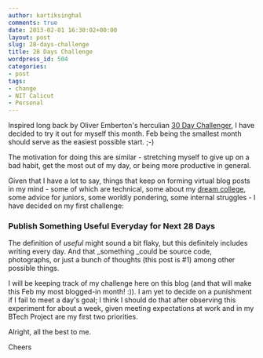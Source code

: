 ```yaml
---
author: kartiksinghal
comments: true
date: 2013-02-01 16:30:02+00:00
layout: post
slug: 28-days-challenge
title: 28 Days Challenge
wordpress_id: 504
categories:
- post
tags:
- change
- NIT Calicut
- Personal
---
```


Inspired long back by Oliver Emberton's herculian [30 Day Challenger](http://oliveremberton.com/challenges/), I have decided to try it out for myself this month. Feb being the smallest month should serve as the easiest possible start. ;-)

The motivation for doing this are similar - stretching myself to give up on a bad habit, get the most out of my day, or being more productive in general.

Given that I have a lot to say, things that keep on forming virtual blog posts in my mind - some of which are technical, some about my [dream college](http://techglider.in/kartik/blog/2009/11/going-home-after-135-days/), some advice for juniors, some worldly pondering, some internal struggles - I have decided on my first challenge:


### Publish Something Useful Everyday for Next 28 Days


The definition of _useful_ might sound a bit flaky, but this definitely includes writing every day. And that _something _could be source code, photographs, or just a bunch of thoughts (this post is #1) among other possible things.

I will be keeping track of my challenge here on this blog (and that will make this Feb my most blogged-in month! :)). I am yet to decide on a punishment if I fail to meet a day's goal; I think I should do that after observing this experiment for about a week, given meeting expectations at work and in my BTech Project are my first two priorities.

Alright, all the best to me.

Cheers
